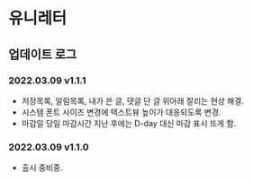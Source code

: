 # 유니레터

## 업데이트 로그

### 2022.03.09 v1.1.1
- 저장목록, 알림목록, 내가 쓴 글, 댓글 단 글 위아래 잘리는 현상 해결.
- 시스템 폰트 사이즈 변경에 텍스트뷰 높이가 대응되도록 변경.
- 마감일 당일 마감시간 지난 후에는 D-day 대신 마감 표시 뜨게 함.

### 2022.03.09 v1.1.0
- 출시 중비중.